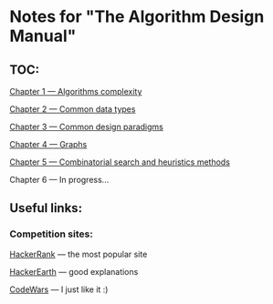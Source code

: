 # Notes for "The Algorithm Design Manual"

## TOC:

[Chapter 1 — Algorithms complexity](chapter1.md)

[Chapter 2 — Common data types](chapter2.md)

[Chapter 3 — Common design paradigms](chapter3.md)

[Chapter 4 — Graphs](chapter4.md)

[Chapter 5 — Combinatorial search and heuristics methods](chapter5.md)

Chapter 6 — In progress...

## Useful links:

### Competition sites:

[HackerRank](https://www.hackerrank.com/dashboard) — the most popular site

[HackerEarth](https://www.hackerearth.com/challenges/) — good explanations

[CodeWars](https://www.hackerearth.com/challenges/) — I just like it :)
